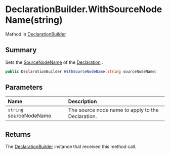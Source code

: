 # DeclarationBuilder.WithSourceNodeName(string)

Method in [DeclarationBuilder](/docs/api/csharp/yarn.compiler.declarationbuilder.md)

## Summary


Sets the  <a href="yarn.compiler.declaration.sourcenodename.md">SourceNodeName</a>  of the  <a href="yarn.compiler.declarationbuilder.declaration.md">Declaration</a> .


```csharp
public DeclarationBuilder WithSourceNodeName(string sourceNodeName)
```

## Parameters

|Name|Description|
|:---|:---|
|`string` sourceNodeName|The source node name to apply to the Declaration.|

## Returns

The  <a href="yarn.compiler.declarationbuilder.md">DeclarationBuilder</a>  instance that received
this method call.

